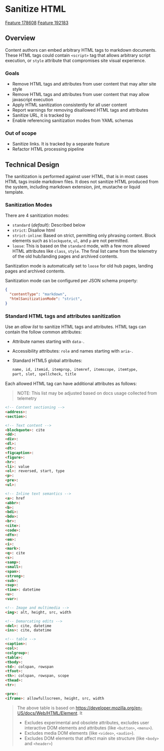 # Sanitize HTML

[Feature 178608](https://dev.azure.com/ceapex/Engineering/_workitems/edit/178608/)
[Feature 192183](https://dev.azure.com/ceapex/Engineering/_workitems/edit/192183/)

## Overview

Content authors can embed arbitrary HTML tags to markdown documents. These HTML tags could contain `<script>` tag that allows arbitrary script execution, or `style` attribute that compromises site visual experience.

### Goals

- Remove HTML tags and attributes from user content that may alter site style
- Remove HTML tags and attributes from user content that may allow javascript execution
- Apply HTML sanitization consistently for all user content
- Report warnings for removing disallowed HTML tags and attributes
- Sanitize URL, it is tracked by 
- Enable referencing sanitization modes from YAML schemas

### Out of scope

- Sanitize links. It is tracked by a separate feature
- Refactor HTML processing pipeline

## Technical Design

The sanitization is performed against user HTML, that is in most cases HTML tags inside markdown files. It does not sanitize HTML produced from the system, including markdown extension, jint, mustache or liquid template.

### Sanitization Modes

There are 4 sanitization modes:

- `standard` (*default*): Described below
- `strict`: Disallow html
- `strict-inline`: Based on strict, permitting only phrasing content. Block elements such as `blockquote`, `ul`, and `p` are not permitted.
- `loose`: This is based on the `standard` mode, with a few more allowed HTML attributes like `class`, `style`. The final list came from the telemetry of the old hub/landing pages and archived contents.

Sanitization mode is automatically set to `loose` for old hub pages, landing pages and archived contents.

Sanitization mode can be configured per JSON schema property:
```json
{
  "contentType": "markdown",
  "htmlSanitizationMode": "strict",
}
```

### Standard HTML tags and attributes sanitization

Use an _allow list_ to sanitize HTML tags and attributes. HTML tags can contain the follow common attributes:

- Attribute names starting with `data-`.
- Accessibility attributes: `role` and names starting with `aria-`.
- Standard HTML5 global attributes:

  ```html
  name, id, itemid, itemprop, itemref, itemscope, itemtype,
  part, slot, spellcheck, title
  ```

Each allowed HTML tag can have additional attributes as follows:

> NOTE: This list may be adjusted based on docs usage collected from telemetry

```html
<!-- Content sectioning -->
<address>: 
<section>:

<!-- Text content -->
<blockquote>: cite
<dd>:
<div>:
<dl>:
<dt>:
<figcaption>:
<figure>:
<hr>:
<li>: value
<ol>: reversed, start, type
<p>:
<pre>:
<ul>:

<!-- Inline text semantics -->
<a>: href
<abbr>:
<b>:
<bdi>:
<bdo>:
<br>:
<cite>:
<code>:
<dfn>:
<em>:
<i>:
<mark>:
<q>: cite
<s>:
<samp>:
<small>:
<span>:
<strong>:
<sub>:
<sup>:
<time>: datetime
<u>:
<var>:

<!-- Image and multimedia -->
<img>: alt, height, src, width

<!-- Demarcating edits -->
<del>: cite, datetime
<ins>: cite, datetime

<!-- table -->
<caption>:
<col>:
<colgroup>:
<table>:
<tbody>:
<td>: colspan, rowspan
<tfoot>:
<th>: colspan, rowspan, scope
<thead>:
<tr>:

<pre>:
<iframe>: allowfullscreen, height, src, width
```

> The above table is based on https://developer.mozilla.org/en-US/docs/Web/HTML/Element. It
> - Excludes experimental and obsolete attributes, excludes user interactive DOM elements and attributes (like `<button>`, `<menu>`).
> - Excludes media DOM elements (like `<video>`, `<audio>`).
> - Excludes DOM elements that affect main site structure (like `<body>` and `<header>`)
